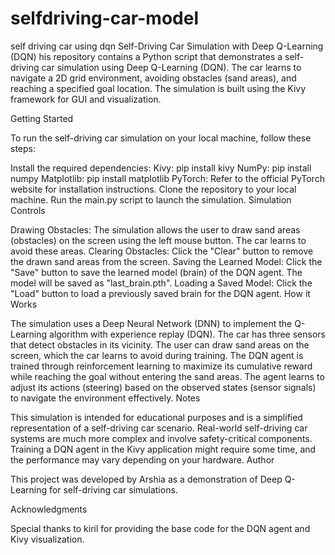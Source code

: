 # selfdriving-car-model
self driving car using dqn
Self-Driving Car Simulation with Deep Q-Learning (DQN)
his repository contains a Python script that demonstrates a self-driving car simulation using Deep Q-Learning (DQN). The car learns to navigate a 2D grid environment, avoiding obstacles (sand areas), and reaching a specified goal location. The simulation is built using the Kivy framework for GUI and visualization.

Getting Started

To run the self-driving car simulation on your local machine, follow these steps:

Install the required dependencies:
Kivy: pip install kivy
NumPy: pip install numpy
Matplotlib: pip install matplotlib
PyTorch: Refer to the official PyTorch website for installation instructions.
Clone the repository to your local machine.
Run the main.py script to launch the simulation.
Simulation Controls

Drawing Obstacles: The simulation allows the user to draw sand areas (obstacles) on the screen using the left mouse button. The car learns to avoid these areas.
Clearing Obstacles: Click the "Clear" button to remove the drawn sand areas from the screen.
Saving the Learned Model: Click the "Save" button to save the learned model (brain) of the DQN agent. The model will be saved as "last_brain.pth".
Loading a Saved Model: Click the "Load" button to load a previously saved brain for the DQN agent.
How it Works

The simulation uses a Deep Neural Network (DNN) to implement the Q-Learning algorithm with experience replay (DQN).
The car has three sensors that detect obstacles in its vicinity.
The user can draw sand areas on the screen, which the car learns to avoid during training.
The DQN agent is trained through reinforcement learning to maximize its cumulative reward while reaching the goal without entering the sand areas.
The agent learns to adjust its actions (steering) based on the observed states (sensor signals) to navigate the environment effectively.
Notes

This simulation is intended for educational purposes and is a simplified representation of a self-driving car scenario. Real-world self-driving car systems are much more complex and involve safety-critical components.
Training a DQN agent in the Kivy application might require some time, and the performance may vary depending on your hardware.
Author

This project was developed by Arshia as a demonstration of Deep Q-Learning for self-driving car simulations.

Acknowledgments

Special thanks to kiril for providing the base code for the DQN agent and Kivy visualization.
